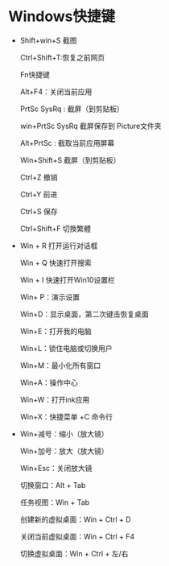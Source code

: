 # Windows快捷键

* Shift+win+S 截图

  Ctrl+Shift+T:恢复之前网页

  Fn快捷键

  Alt+F4：关闭当前应用

  PrtSc SysRq : 截屏（到剪贴板）

  win+PrtSc SysRq  截屏保存到 Picture文件夹

  Alt+PrtSc : 截取当前应用屏幕

  Win+Shift+S 截屏（到剪贴板）

  Ctrl+Z 撤销

  Ctrl+Y 前进

  Ctrl+S 保存

  Ctrl+Shift+F 切換繁體

* Win + R 打开运行对话框

  Win + Q 快速打开搜索

  Win + I 快速打开Win10设置栏

  Win+ P：演示设置

  Win+D：显示桌面，第二次键击恢复桌面

  Win+E：打开我的电脑

  Win+L：锁住电脑或切换用户

  Win+M：最小化所有窗口

  Win+A：操作中心

  Win+W：打开ink应用

  Win+X：快捷菜单    +C   命令行

* Win+减号：缩小（放大镜）

  Win+加号：放大（放大镜）

  Win+Esc：关闭放大镜


  切换窗口：Alt + Tab

  任务视图：Win + Tab

  创建新的虚拟桌面：Win + Ctrl + D

  关闭当前虚拟桌面：Win + Ctrl + F4

  切换虚拟桌面：Win + Ctrl + 左/右
